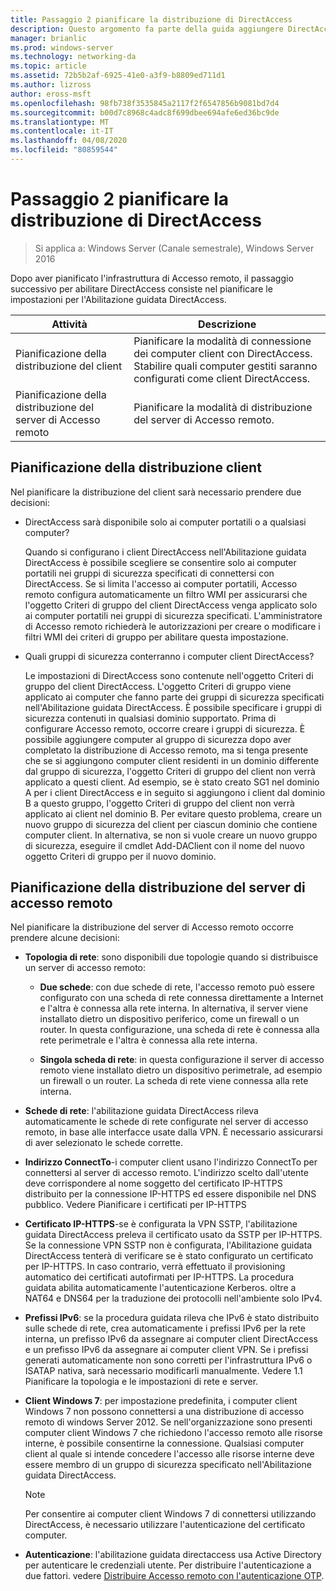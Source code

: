 ```yaml
---
title: Passaggio 2 pianificare la distribuzione di DirectAccess
description: Questo argomento fa parte della guida aggiungere DirectAccess a una distribuzione di accesso remoto esistente (VPN) per Windows Server 2016
manager: brianlic
ms.prod: windows-server
ms.technology: networking-da
ms.topic: article
ms.assetid: 72b5b2af-6925-41e0-a3f9-b8809ed711d1
ms.author: lizross
author: eross-msft
ms.openlocfilehash: 98fb738f3535845a2117f2f6547856b9081bd7d4
ms.sourcegitcommit: b00d7c8968c4adc8f699dbee694afe6ed36bc9de
ms.translationtype: MT
ms.contentlocale: it-IT
ms.lasthandoff: 04/08/2020
ms.locfileid: "80859544"
---
```

# <a name="step-2-plan-the-directaccess-deployment"></a>Passaggio 2 pianificare la distribuzione di DirectAccess

>Si applica a: Windows Server (Canale semestrale), Windows Server 2016

Dopo aver pianificato l'infrastruttura di Accesso remoto, il passaggio successivo per abilitare DirectAccess consiste nel pianificare le impostazioni per l'Abilitazione guidata DirectAccess.  
  
|Attività|Descrizione|  
|----|--------|  
|Pianificazione della distribuzione del client|Pianificare la modalità di connessione dei computer client con DirectAccess. Stabilire quali computer gestiti saranno configurati come client DirectAccess.|  
|Pianificazione della distribuzione del server di Accesso remoto|Pianificare la modalità di distribuzione del server di Accesso remoto.|  
  
## <a name="planning-for-client-deployment"></a><a name="bkmk_2_1_client"></a>Pianificazione della distribuzione client  
Nel pianificare la distribuzione del client sarà necessario prendere due decisioni:  
  
-   DirectAccess sarà disponibile solo ai computer portatili o a qualsiasi computer?  
  
    Quando si configurano i client DirectAccess nell'Abilitazione guidata DirectAccess è possibile scegliere se consentire solo ai computer portatili nei gruppi di sicurezza specificati di connettersi con DirectAccess. Se si limita l'accesso ai computer portatili, Accesso remoto configura automaticamente un filtro WMI per assicurarsi che l'oggetto Criteri di gruppo del client DirectAccess venga applicato solo ai computer portatili nei gruppi di sicurezza specificati. L'amministratore di Accesso remoto richiederà le autorizzazioni per creare o modificare i filtri WMI dei criteri di gruppo per abilitare questa impostazione.  
  
-   Quali gruppi di sicurezza conterranno i computer client DirectAccess?  
  
    Le impostazioni di DirectAccess sono contenute nell'oggetto Criteri di gruppo del client DirectAccess. L'oggetto Criteri di gruppo viene applicato ai computer che fanno parte dei gruppi di sicurezza specificati nell'Abilitazione guidata DirectAccess. È possibile specificare i gruppi di sicurezza contenuti in qualsiasi dominio supportato. Prima di configurare Accesso remoto, occorre creare i gruppi di sicurezza. È possibile aggiungere computer al gruppo di sicurezza dopo aver completato la distribuzione di Accesso remoto, ma si tenga presente che se si aggiungono computer client residenti in un dominio differente dal gruppo di sicurezza, l'oggetto Criteri di gruppo del client non verrà applicato a questi client. Ad esempio, se è stato creato SG1 nel dominio A per i client DirectAccess e in seguito si aggiungono i client dal dominio B a questo gruppo, l'oggetto Criteri di gruppo del client non verrà applicato ai client nel dominio B. Per evitare questo problema, creare un nuovo gruppo di sicurezza del client per ciascun dominio che contiene computer client. In alternativa, se non si vuole creare un nuovo gruppo di sicurezza, eseguire il cmdlet Add-DAClient con il nome del nuovo oggetto Criteri di gruppo per il nuovo dominio.  
  
## <a name="planning-for-remote-access-server-deployment"></a><a name="bkmk_2_2_server"></a>Pianificazione della distribuzione del server di accesso remoto  
Nel pianificare la distribuzione del server di Accesso remoto occorre prendere alcune decisioni:  
  
-   **Topologia di rete**: sono disponibili due topologie quando si distribuisce un server di accesso remoto:  
  
    -   **Due schede**: con due schede di rete, l'accesso remoto può essere configurato con una scheda di rete connessa direttamente a Internet e l'altra è connessa alla rete interna. In alternativa, il server viene installato dietro un dispositivo periferico, come un firewall o un router. In questa configurazione, una scheda di rete è connessa alla rete perimetrale e l'altra è connessa alla rete interna.  
  
    -   **Singola scheda di rete**: in questa configurazione il server di accesso remoto viene installato dietro un dispositivo perimetrale, ad esempio un firewall o un router. La scheda di rete viene connessa alla rete interna.  
  
-   **Schede di rete**: l'abilitazione guidata DirectAccess rileva automaticamente le schede di rete configurate nel server di accesso remoto, in base alle interfacce usate dalla VPN. È necessario assicurarsi di aver selezionato le schede corrette.  
  
-   **Indirizzo ConnectTo**-i computer client usano l'indirizzo ConnectTo per connettersi al server di accesso remoto. L'indirizzo scelto dall'utente deve corrispondere al nome soggetto del certificato IP-HTTPS distribuito per la connessione IP-HTTPS ed essere disponibile nel DNS pubblico. Vedere Pianificare i certificati per IP-HTTPS  
  
-   **Certificato IP-HTTPS**-se è configurata la VPN SSTP, l'abilitazione guidata DirectAccess preleva il certificato usato da SSTP per IP-HTTPS. Se la connessione VPN SSTP non è configurata, l'Abilitazione guidata DirectAccess tenterà di verificare se è stato configurato un certificato per IP-HTTPS. In caso contrario, verrà effettuato il provisioning automatico dei certificati autofirmati per IP-HTTPS. La procedura guidata abilita automaticamente l'autenticazione Kerberos. oltre a NAT64 e DNS64 per la traduzione dei protocolli nell'ambiente solo IPv4.  
  
-   **Prefissi IPv6**: se la procedura guidata rileva che IPv6 è stato distribuito sulle schede di rete, crea automaticamente i prefissi IPv6 per la rete interna, un prefisso IPv6 da assegnare ai computer client DirectAccess e un prefisso IPv6 da assegnare ai computer client VPN. Se i prefissi generati automaticamente non sono corretti per l'infrastruttura IPv6 o ISATAP nativa, sarà necessario modificarli manualmente. Vedere 1.1 Pianificare la topologia e le impostazioni di rete e server.  
  
-   **Client Windows 7**: per impostazione predefinita, i computer client Windows 7 non possono connettersi a una distribuzione di accesso remoto di windows Server 2012. Se nell'organizzazione sono presenti computer client Windows 7 che richiedono l'accesso remoto alle risorse interne, è possibile consentirne la connessione. Qualsiasi computer client al quale si intende concedere l'accesso alle risorse interne deve essere membro di un gruppo di sicurezza specificato nell'Abilitazione guidata DirectAccess.  
  
    > [!NOTE]
    > Per consentire ai computer client Windows 7 di connettersi utilizzando DirectAccess, è necessario utilizzare l'autenticazione del certificato computer.
  
-   **Autenticazione**: l'abilitazione guidata directaccess usa Active Directory per autenticare le credenziali utente. Per distribuire l'autenticazione a due fattori. vedere [Distribuire Accesso remoto con l'autenticazione OTP](../../ras/otp/Deploy-RA-OTP.md).  
  

  


